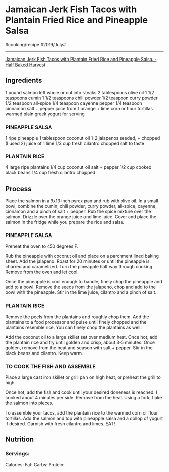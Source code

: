 # Jamaican Jerk Fish Tacos with Plantain Fried Rice and Pineapple Salsa
#cooking/recipe #2019/July#
- - - -
[Jamaican Jerk Fish Tacos with Plantain Fried Rice and Pineapple Salsa. - Half Baked Harvest](https://www.halfbakedharvest.com/jamaican-jerk-fish-tacos-with-plantain-fried-rice-and-pineapple-salsa/)

## Ingredients
1 pound salmon left whole or cut into steaks
2 tablespoons olive oil
1 1/2 teaspoons cumin
1 1/2 teaspoons chili powder
1/2 teaspoon curry powder
1/2 teaspoon all-spice
1/4 teaspoon cayenne pepper
1/4 teaspoon cinnamon
salt + pepper
juice from 1 orange + lime
corn or flour tortillas warmed
plain greek yogurt for serving

### PINEAPPLE SALSA
1 ripe pineapple
1 tablespoon coconut oil
1-2 jalapenos seeded, + chopped (I used 2)
juice of 1 lime
1/3 cup fresh cilantro chopped
salt to taste

### PLANTAIN RICE
4 large ripe plantains
1/4 cup coconut oil
salt + pepper
1/2 cup cooked black beans
1/4 cup fresh cilantro chopped

## Process
Place the salmon in a 9x13 inch pyrex pan and rub with olive oil. In a small bowl, combine the cumin, chili powder, curry powder, all-spice, cayenne, cinnamon and a pinch of salt + pepper. Rub the spice mixture over the salmon. Drizzle over the orange juice and lime juice. Cover and place the salmon in the fridge while you prepare the rice and salsa.

### PINEAPPLE SALSA
Preheat the oven to 450 degrees F.

Rub the pineapple with coconut oil and place on a parchment lined baking sheet. Add the jalapeno. Roast for 20 minutes or until the pineapple is charred and caramelized. Turn the pineapple half way through cooking. Remove from the oven and let cool.

Once the pineapple is cool enough to handle, finely chop the pineapple and add to a bowl. Remove the seeds from the jalapeno, chop and add to the bowl with the pineapple. Stir in the lime juice, cilantro and a pinch of salt.

### PLANTAIN RICE
Remove the peels from the plantains and roughly chop them. Add the plantains to a food processor and pulse until finely chopped and the plantains resemble rice. You can finely chop the plantains as well.

Add the coconut oil to a large skillet set over medium heat. Once hot, add the plantain rice and fry until golden and crisp, about 3-5 minutes. Once golden, remove from the heat and season with salt + pepper. Stir in the black beans and cilantro. Keep warm.

### TO COOK THE FISH AND ASSEMBLE
Place a large cast iron skillet or grill pan on high heat, or preheat the grill to high.

Once hot, add the fish and cook until your desired doneness is reached. I cooked about 4 minutes per side. Remove from the heat. Using a fork, flake the salmon into pieces.

To assemble your tacos, add the plantain rice to the warmed corn or flour tortillas. Add the salmon and top with pineapple salsa and a dollop of yogurt if desired. Garnish with fresh cilantro and limes. EAT!

## Nutrition
### Servings:
Calories: 
Fat: 
Carbs: 
Protein: 